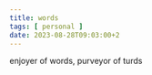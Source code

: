 ```yaml
---
title: words
tags: [ personal ]
date: 2023-08-28T09:03:00+2
---
```


enjoyer of words, purveyor of turds

